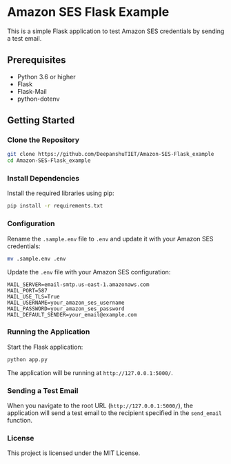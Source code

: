 
# Amazon SES Flask Example

This is a simple Flask application to test Amazon SES credentials by sending a test email.

## Prerequisites

- Python 3.6 or higher
- Flask
- Flask-Mail
- python-dotenv

## Getting Started

### Clone the Repository

```bash
git clone https://github.com/DeepanshuTIET/Amazon-SES-Flask_example
cd Amazon-SES-Flask_example
```

### Install Dependencies

Install the required libraries using pip:

```bash
pip install -r requirements.txt
```

### Configuration

Rename the `.sample.env` file to `.env` and update it with your Amazon SES credentials:

```bash
mv .sample.env .env
```

Update the `.env` file with your Amazon SES configuration:

```env
MAIL_SERVER=email-smtp.us-east-1.amazonaws.com
MAIL_PORT=587
MAIL_USE_TLS=True
MAIL_USERNAME=your_amazon_ses_username
MAIL_PASSWORD=your_amazon_ses_password
MAIL_DEFAULT_SENDER=your_email@example.com
```

### Running the Application

Start the Flask application:

```bash
python app.py
```

The application will be running at `http://127.0.0.1:5000/`.

### Sending a Test Email

When you navigate to the root URL (`http://127.0.0.1:5000/`), the application will send a test email to the recipient specified in the `send_email` function.

### License

This project is licensed under the MIT License.
